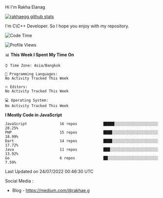 Hi I'm Rakha Elanag


[![rakhaegg github stats](https://github-readme-stats.vercel.app/api?username=rakhaegg)](https://github.com/rakhaegg/rakhaegg)

I'm C\C++ Developer. So I hope you enjoy with my repository. 



<!--START_SECTION:waka-->
![Code Time](http://img.shields.io/badge/Code%20Time-0%20secs-blue)

![Profile Views](http://img.shields.io/badge/Profile%20Views-0-blue)

📊 **This Week I Spent My Time On** 

```text
⌚︎ Time Zone: Asia/Bangkok

💬 Programming Languages: 
No Activity Tracked This Week

🔥 Editors: 
No Activity Tracked This Week

💻 Operating System: 
No Activity Tracked This Week

```

**I Mostly Code in JavaScript** 

```text
JavaScript               16 repos            █████░░░░░░░░░░░░░░░░░░░░   20.25% 
PHP                      15 repos            ████░░░░░░░░░░░░░░░░░░░░░   18.99% 
Dart                     14 repos            ████░░░░░░░░░░░░░░░░░░░░░   17.72% 
Java                     11 repos            ███░░░░░░░░░░░░░░░░░░░░░░   13.92% 
Go                       6 repos             ██░░░░░░░░░░░░░░░░░░░░░░░   7.59%

```



 Last Updated on 24/07/2022 00:46:30 UTC
<!--END_SECTION:waka-->

Social Media : 
- Blog - https://medium.com/@rakhae.g
